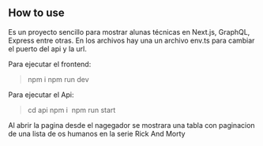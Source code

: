 ## How to use

Es un proyecto sencillo para mostrar alunas técnicas en Next.js, GraphQL, Express entre otras.
En los archivos hay una un archivo env.ts para cambiar el puerto del api y la url.

Para ejecutar el frontend:
> npm i
> npm run dev

Para ejecutar el Api:
> cd api
> npm i 
> npm run start

Al abrir la pagina desde el nagegador se mostrara una tabla con paginacion de una lista de os humanos en la serie Rick And Morty
